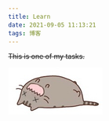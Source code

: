 ```yaml
---
title: Learn
date: 2021-09-05 11:13:21
tags: 博客
---
```




~~This is one of my tasks.~~



![IMG_3213](hello-world.assets/IMG_3213.JPG)
